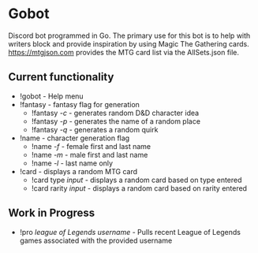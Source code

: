 # Gobot
Discord bot programmed in Go. The primary use for this bot is to help with writers block and provide inspiration by using Magic The Gathering cards. https://mtgjson.com provides the MTG card list via the AllSets.json file.

## Current functionality
* !gobot - Help menu
* !fantasy - fantasy flag for generation
  * !fantasy *-c* - generates random D&D character idea
  * !fantasy *-p* - generates the name of a random place
  * !fantasy *-q* - generates a random quirk
* !name - character generation flag
  * !name *-f* - female first and last name
  * !name *-m* - male first and last name
  * !name *-l* - last name only
* !card - displays a random MTG card
  * !card type *input* - displays a random card based on type entered
  * !card rarity *input* - displays a random card based on rarity entered


## Work in Progress
* !pro *league of Legends username* - Pulls recent League of Legends games associated with the provided username
